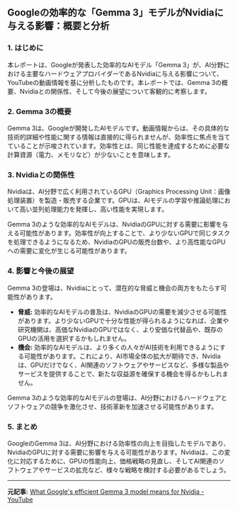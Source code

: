 ## Googleの効率的な「Gemma 3」モデルがNvidiaに与える影響：概要と分析

### 1. はじめに

本レポートは、Googleが発表した効率的なAIモデル「Gemma 3」が、AI分野における主要なハードウェアプロバイダーであるNvidiaに与える影響について、YouTubeの動画情報を基に分析したものです。本レポートでは、Gemma 3の概要、Nvidiaとの関係性、そして今後の展望について客観的に考察します。

### 2. Gemma 3の概要

Gemma 3は、Googleが開発したAIモデルです。動画情報からは、その具体的な技術的詳細や性能に関する情報は直接的に得られませんが、効率性に焦点を当てていることが示唆されています。効率性とは、同じ性能を達成するために必要な計算資源（電力、メモリなど）が少ないことを意味します。

### 3. Nvidiaとの関係性

Nvidiaは、AI分野で広く利用されているGPU（Graphics Processing Unit：画像処理装置）を製造・販売する企業です。GPUは、AIモデルの学習や推論処理において高い並列処理能力を発揮し、高い性能を実現します。

Gemma 3のような効率的なAIモデルは、NvidiaのGPUに対する需要に影響を与える可能性があります。効率性が向上することで、より少ないGPUで同じタスクを処理できるようになるため、NvidiaのGPUの販売台数や、より高性能なGPUへの需要に変化が生じる可能性があります。

### 4. 影響と今後の展望

Gemma 3の登場は、Nvidiaにとって、潜在的な脅威と機会の両方をもたらす可能性があります。

* **脅威:** 効率的なAIモデルの普及は、NvidiaのGPUの需要を減少させる可能性があります。より少ないGPUで十分な性能が得られるようになれば、企業や研究機関は、高価なNvidiaのGPUではなく、より安価な代替品や、既存のGPUの活用を選択するかもしれません。
* **機会:** 効率的なAIモデルは、より多くの人々がAI技術を利用できるようにする可能性があります。これにより、AI市場全体の拡大が期待でき、Nvidiaは、GPUだけでなく、AI関連のソフトウェアやサービスなど、多様な製品やサービスを提供することで、新たな収益源を確保する機会を得るかもしれません。

Gemma 3のような効率的なAIモデルの登場は、AI分野におけるハードウェアとソフトウェアの競争を激化させ、技術革新を加速させる可能性があります。

### 5. まとめ

GoogleのGemma 3は、AI分野における効率性の向上を目指したモデルであり、NvidiaのGPUに対する需要に影響を与える可能性があります。Nvidiaは、この変化に対応するために、GPUの性能向上、価格戦略の見直し、そしてAI関連のソフトウェアやサービスの拡充など、様々な戦略を検討する必要があるでしょう。

---


**元記事:** [What Google's efficient Gemma 3 model means for Nvidia - YouTube](https://www.youtube.com/watch?v=TUavhJYymPg)